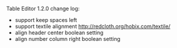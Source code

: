 Table Editor 1.2.0 change log:

- support keep spaces left 
- support textile alignment http://redcloth.org/hobix.com/textile/
- align header center boolean setting
- align number column right boolean setting

